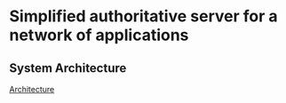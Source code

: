 #  Simplified authoritative server for a network of applications

## System Architecture

[Architecture](IMAGES/architecture.png)

